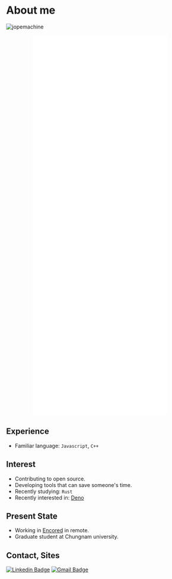 # About me

<p> <img src="https://komarev.com/ghpvc/?username=jopemachine" alt="jopemachine" /> </p>

<!-- <p> <img src="https://github-readme-stats-jopemachine-deploy.vercel.app/api?username=jopemachine&count_private=true&show_icons=true" alt="jopemachine" /> </p> -->

<p align="center"> <img src="https://github.com/jopemachine/jopemachine/blob/master/github-metrics.svg" /> </p>

## Experience 

<!-- TODO: Write more description here...  -->
<!-- * (20.03 ~ 20.08) maintenance Enertalk -->

* Familiar language: `Javascript`, `C++`

## Interest

* Contributing to open source.
* Developing tools that can save someone's time.
* Recently studying: `Rust`
* Recently interested in: [Deno](https://github.com/denoland/deno)

## Present State

* Working in [Encored](https://www.enertalk.com/home/) in remote.
* Graduate student at Chungnam university.

## Contact, Sites

[![Linkedin Badge](https://img.shields.io/badge/-LinkedIn-blue?style=flat-square&logo=Linkedin&logoColor=white&link=https://www.linkedin.com/in/gyu-bong-lee-a1a76b197/)](https://www.linkedin.com/in/gyu-bong-lee-a1a76b197/)
[![Gmail Badge](https://img.shields.io/badge/Gmail-d14836?style=flat-square&logo=Gmail&logoColor=white&link=mailto:jopemachine@gmail.com)](mailto:jopemachine@gmail.com)


